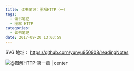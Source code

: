 ```yaml
---
title: 读书笔记：图解HTTP（一）
tags:
  - 读书笔记
  - 图解 HTTP
categories:
  - 读书笔记
date: 2017-09-20 13:03:59
---
```


SVG 地址：
https://github.com/yunyu950908/readingNotes

![@图解HTTP-第一章 | center](https://yunyu950908.github.io/readingNotes/%E5%9B%BE%E8%A7%A3HTTP/01%E5%9B%BE%E8%A7%A3HTTP%E7%AC%AC%E4%B8%80%E7%AB%A0.svg)